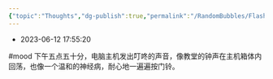 ```yaml
---
{"topic":"Thoughts","dg-publish":true,"permalink":"/RandomBubbles/FlashThoughts/2023-06-12/","dgPassFrontmatter":true,"noteIcon":""}
---
```


- 2023-06-12 17:55:20

#mood 下午五点五十分，电脑主机发出叮咚的声音，像教堂的钟声在主机箱体内回荡，也像一个温和的神经病，耐心地一遍遍按门铃。
